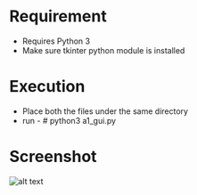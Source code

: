# Requirement
- Requires Python 3
- Make sure tkinter python module is installed

# Execution
- Place both the files under the same directory
- run - # python3 a1_gui.py

# Screenshot

![alt text](https://github.com/raviboodher/Python-For-Fun_Projects/blob/master/GeoTimeZone/GeoLook.png)
